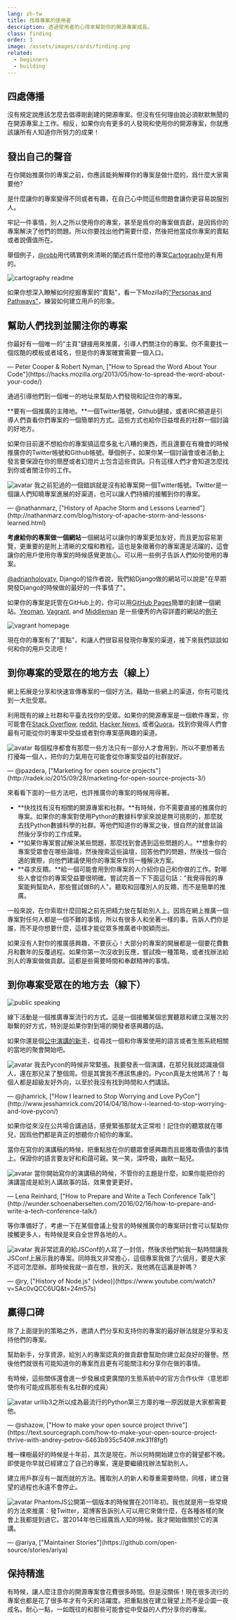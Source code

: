 ```yaml
---
lang: zh-tw
title: 找尋專案的使用者
description: 透過使用者的心得來幫助你的開源專案成長。
class: finding
order: 3
image: /assets/images/cards/finding.png
related:
  - beginners
  - building
---
```


## 四處傳播

沒有規定說應該怎麼去倡導剛創建的開源專案。但沒有任何理由說必須默默無聞的在開源專案上工作。相反，如果你向有更多的人發現和使用你的開源專案，你就應該讓所有人知道你所努力的成果！

## 發出自己的聲音

在你開始推廣你的專案之前，你應該能夠解釋你的專案是做什麼的，爲什麼大家需要他?

是什麼讓你的專案變得不同或者有趣，在自己心中問這些問題會讓你更容易說服別人。

牢記一件事情，別人之所以使用你的專案，甚至是爲你的專案做貢獻，是因爲你的專案解決了他們的問題。所以你要找出他們需要什麼，然後把他當成你專案的賣點或者說價值所在。

舉個例子，[@robb](https://github.com/robb)用代碼實例來清晰的闡述爲什麼他的專案[Cartography](https://github.com/robb/Cartography)是有用的。

![cartography readme](/assets/images/finding-users/cartography.jpg)

如果你想深入瞭解如何挖掘專案的"賣點"，看一下Mozilla的["Personas and Pathways"](http://mozillascience.github.io/working-open-workshop/personas_pathways/)，練習如何建立用戶的形象。

## 幫助人們找到並關注你的專案

<aside markdown="1" class="pquote">
  你最好有一個唯一的"主頁"鏈接用來推廣，引導人們關注你的專案。你不需要找一個炫酷的模板或者域名，但是你的專案確實需要一個入口。
  <p markdown="1" class="pquote-credit">
— Peter Cooper & Robert Nyman, ["How to Spread the Word About Your Code"](https://hacks.mozilla.org/2013/05/how-to-spread-the-word-about-your-code/)
  </p>
</aside>

通過引導他們到一個唯一的地址來幫助人們發現和記住你的專案。

**要有一個推廣的主陣地。**一個Twitter賬號，Github鏈接，或者IRC頻道是引導人們查看你們專案的一個簡單的方式。這些方式也給你日益增長的社群一個討論的好地方。

如果你目前還不想給你的專案搞這麼多亂七八糟的東西，而且還要在有機會的時候推廣你的Twitter帳號和Github帳號。舉個例子，如果你某一個討論會或者活動上發言要保證在你的簡歷或者幻燈片上包含這些資訊。只有這樣人們才會知道怎麼找到你或者關注你的工作。

<aside markdown="1" class="pquote">
  <img src="https://avatars2.githubusercontent.com/u/131416?v=3&s=400" class="pquote-avatar" alt="avatar">
  我之前犯過的一個錯誤就是沒有給專案開一個Twitter帳號。Twitter是一個讓人們知曉專案進展的好渠道，也可以讓人們持續的接觸到你的專案。
  <p markdown="1" class="pquote-credit">
— @nathanmarz, ["History of Apache Storm and Lessons Learned"](http://nathanmarz.com/blog/history-of-apache-storm-and-lessons-learned.html)
  </p>
</aside>

**考慮給你的專案做一個網站**一個網站可以讓你的專案更加友好，而且更加容易瀏覽，更重要的是附上清晰的文檔和教程。這也是象徵著你的專案還是活躍的，這會讓你的用戶使用你專案的時候感覺更放心。可以用一些例子告訴人們如何使用的專案。

[@adrianholovaty](https://news.ycombinator.com/item?id=7531689), Django的協作者說，我們給Django做的網站可以說是"在早期開發Django的時候做的最好的一件事情了"。

如果你的專案是託管在GitHub上的，你可以用[GitHub Pages](https://pages.github.com/)簡單的創建一個網站。[Yeoman](http://yeoman.io/), [Vagrant](https://www.vagrantup.com/), and [Middleman](https://middlemanapp.com/) 是一些優秀的內容詳盡的網站的[例子](https://github.com/showcases/github-pages-examples)

![vagrant homepage](/assets/images/finding-users/vagrant_homepage.png)

現在你的專案有了"賣點"，和讓人們很容易發現你專案的渠道，接下來我們談談如何和你的用戶交流吧！

## 到你專案的受眾在的地方去（線上）

網上拓展是分享和快速宣傳專案的一個好方法。藉助一些網上的渠道，你有可能找到一大批受眾。

利用既有的線上社群和平臺去找你的受眾。如果你的開源專案是一個軟件專案，你可能會在[Stack Overflow](http://stackoverflow.com/), [reddit](http://www.reddit.com), [Hacker News](https://news.ycombinator.com/), 或者[Quora](https://www.quora.com/)。找到你覺得人們會最有可能從你的專案中受益或者對你專案感興趣的渠道。

<aside markdown="1" class="pquote">
  <img src="https://avatars1.githubusercontent.com/u/169328?v=3&s=400" class="pquote-avatar" alt="avatar">
  每個程序都會有那麼一些方法只有一部分人才會用到，所以不要想著去打擾每一個人，把你的力氣用在可能會從你專案受益的社群就好。
  <p markdown="1" class="pquote-credit">
— @pazdera, ["Marketing for open source projects"](http://radek.io/2015/09/28/marketing-for-open-source-projects-3/)
  </p>
</aside>

來看看下面的一些方法吧，也許推廣你的專案的時候用得著。

* **快找找有沒有相關的開源專案和社群。**有時候，你不需要直接的推廣你的專案。如果你的專案對使用Python的數據科學家來說是無可挑剔的，那麼就去找Python數據科學的社群。等他們知道你的專案之後，很自然的就會談論然後分享你的工作成果。
* **如果你專案嘗試解決某些問題，那麼找到會遇到這些問題的人。**想象你的專案受眾會在哪些論壇，然後搜索這些論壇，回答他們的問題，然後找一個合適的實際，向他們建議使用你的專案來作爲一種解決方案。
* **尋求反饋。**給一個可能會用到你專案的人介紹你自己和你做的工作。對哪些人會從你的專案受益要很明確。嘗試完善一下下面這句話："我覺得我的專案能夠幫助A，那些嘗試做B的人"。聽取和回覆別人的反饋，而不是簡單的推廣。

一般來說，在你索取什麼回報之前先把精力放在幫助別人上。因爲在網上推廣一個專案對任何人都是一個不難的事情，所以有很多人和坐著一樣的事。告訴人們你是誰，而不是你想要什麼，這樣才能從眾多推廣者中脫穎而出。

如果沒有人對你的推廣感興趣，不要灰心！大部分的專案的開展都是一個要花費數月和數年的反覆過程。如果你第一次沒收到反應，嘗試換一種策略，或者找辦法給別人的專案做做貢獻。這都是些需要時間和奉獻精神的事情。

## 到你專案受眾在的地方去（線下）

![public speaking](/assets/images/finding-users/public_speaking.jpg)

線下活動是一個推廣專案流行的方式。這是一個接觸某個忠實聽眾和建立深層次的聯繫的好方式，特別是如果你對到場的開發者感興趣的話。

如果你還是個[公中演講的新手](http://speaking.io/)，從尋找一個和你專案使用的語言或者生態系統相關的當地的聚會開始吧。

<aside markdown="1" class="pquote">
  <img src="https://avatars0.githubusercontent.com/u/83444?v=3&s=460" class="pquote-avatar" alt="avatar">
  我去Pycon的時候非常緊張。我要發表一個演講，在那兒我就認識幾個人，還在那兒呆了整個周。但是其實我不應該焦慮的。Pycon真是太他媽吊了！每個人都是超級友好外向，以至於我沒有找到時間和人們講話。
  <p markdown="1" class="pquote-credit">
— @jhamrick, ["How I learned to Stop Worrying and Love PyCon"](http://www.jesshamrick.com/2014/04/18/how-i-learned-to-stop-worrying-and-love-pycon/)
  </p>
</aside>

如果你從來沒在公共場合講過話，感覺緊張那就太正常啦！記住你的聽眾就在哪兒，因爲他們都是真正的想聽你介紹你的專案。

當你在寫你的演講稿的時候，把重點放在你的聽眾會感興趣而且能獲取價值的事情上。保證你的語言要友好和和藹可親。笑一笑，深呼吸，幽默一點兒。

<aside markdown="1" class="pquote">
  <img src="/assets/images/finding-users/lena.jpg" class="pquote-avatar" alt="avatar">
  當你開始寫你的演講稿的時候，不管你的主題是什麼，如果你能把你的演講當成是給別人講故事的話，效果會更更好。
  <p markdown="1" class="pquote-credit">
— Lena Reinhard, ["How to Prepare and Write a Tech Conference Talk"](http://wunder.schoenaberselten.com/2016/02/16/how-to-prepare-and-write-a-tech-conference-talk/)
  </p>
</aside>

等你準備好了，考慮一下在某個會議上發言的時候推廣你的專案研討會可以幫助你接觸更多人，有時候是來自全世界各地的人。

<aside markdown="1" class="pquote">
  <img src="https://avatars2.githubusercontent.com/u/80?v=3&s=460" class="pquote-avatar" alt="avatar">
  我非常認真的給JSConf的人寫了一封信，然後求他們給我一點時間讓我JSConf上展示我的專案。同時我又非常擔心，這個專案我做了六個月，要是大家不認可怎麼辦。那時候我就一直在想，我的天，我他媽在這裏是幹嗎？
  <p markdown="1" class="pquote-credit">
— @ry, ["History of Node.js" (video)](https://www.youtube.com/watch?v=SAc0vQCC6UQ&t=24m57s)
  </p>
</aside>

## 贏得口碑

除了上面提到的策略之外，邀請人們分享和支持你的專案的最好辦法就是分享和支持他們的專案。

幫助新手，分享資源，給別人的專案認真的做貢獻會幫助你建立起良好的聲譽。然後他們就很有可能知道你的專案而且更有可能關注和分享你在做的事情。

有時候，這些關係還會進一步發展成更廣闊的生態系統中的官方合作伙伴（意思即使你有可能成爲那些有名社群的成員）

<aside markdown="1" class="pquote">
  <img src="https://avatars2.githubusercontent.com/u/6292?v=3&s=400" class="pquote-avatar" alt="avatar">
  urllib3之所以成為最流行的Python第三方庫的唯一原因就是大家都需要他。
  <p markdown="1" class="pquote-credit">
— @shazow, ["How to make your open source project thrive"](https://text.sourcegraph.com/how-to-make-your-open-source-project-thrive-with-andrey-petrov-6463b935c540#.mk31f8fgf)
  </p>
</aside>

種一棵樹最好的時候是十年前，其次是現在。所以何時開始建立你的聲望都不晚。即使是你早就已經建立了自己的專案，還是要繼續找辦法幫助別人。

建立用戶群沒有一蹴而就的方法。獲取別人的新人和尊重需要時間，同樣，建立聲望的過程也永遠不會停止。

<aside markdown="1" class="pquote">
  <img src="https://avatars1.githubusercontent.com/u/7288?v=3&s=460" class="pquote-avatar" alt="avatar">
  PhantomJS公開第一個版本的時候實在2011年初。我也就是用一些常規的方法來推廣：發Twitter，寫博客告訴別人可以用它來做什麼，在各種各樣的聚會上我都提到過它。當2014年他已經廣爲人知的時候。我才開始做關於它的演講。
  <p markdown="1" class="pquote-credit">
— @ariya, ["Maintainer Stories"](https://github.com/open-source/stories/ariya)
  </p>
</aside>

## 保持精進

有時候，讓人麼注意你的開源專案會花費很多時間。但是沒關係！現在很多流行的專案也都是花了很多年才有今天的活躍度。把重點放在建立聲望上而不是企圖一夜成名。耐心一點，一如既往的和那些可能會從中受益的人們分享你的專案。
